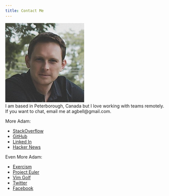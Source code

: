 ```yaml
---
title: Contact Me
---
```

<div class="row">
<div class="col-md-4">
<img src="/images/profile.jpg" height="250px" width="250px" alt="Adam Bell">
</div>
<div class="col-md-8">
I am based in Peterborough, Canada but I love working with teams remotely.  If you want to chat, email me at agbell@gmail.com.

More Adam:

 * [StackOverflow](http://stackoverflow.com/users/135202/adam)
 * [GitHub](https://github.com/agbell/)
 * [Linked In](https://www.linkedin.com/in/adamgbell)
 * [Hacker News](https://news.ycombinator.com/user?id=agbell)

 Even More Adam:

 * [Exercism](http://exercism.io/agbell)
 * [Project Euler](https://projecteuler.net/profile/agbell.png)
 * [Vim Golf](http://www.vimgolf.com/adamgbell)
 * [Twitter](https://twitter.com/adamgbell)
 * [Facebook](https://www.facebook.com/AdamGordonBell)
 </div>
 </div>
